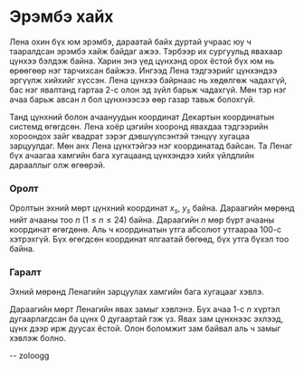 Эрэмбэ хайх
===========

Лена охин бүх юм эрэмбэ, дараатай байх дуртай учраас юу ч тааралдсан эрэмбэ хайж байдаг ажээ. Тэрбээр их сургуульд явахаар цүнхээ бэлдэж байна. Харин энэ үед цүнхэнд орох ёстой бүх юм нь өрөөгөөр нэг тарчихсан байжээ. Ингээд Лена тэдгээрийг цүнхэндээ эргүүлж хийхийг хүссэн. Лена цүнхээ байрнаас нь хөдөлгөж чадахгүй, бас нэг явалтанд гартаа 2-с олон эд зүйл барьж чадахгүй. Мөн тэр нэг ачаа барьж авсан л бол цүнхнээсээ өөр газар тавьж болохгүй.

Танд цүнхний болон ачаануудын координат Декартын координатын системд өгөгдсөн. Лена хоёр цэгийн хооронд явахдаа тэдгээрийн хороондох зайг квадрат зэрэг дэвшүүлсэнтэй тэнцүү хугацаа зарцуулдаг. Мөн анх Лена цүнхтэйгээ нэг координатад байсан. Та Ленаг бүх ачаагаа хамгийн бага хугацаанд цүнхэндээ хийх үйлдлийн дарааллыг олж өгөөрэй.

### Оролт

Оролтын эхний мөрт цүнхний координат $x_s$, $y_s$ байна. Дараагийн мөрөнд нийт ачааны тоо $n$ ($1 ≤ n ≤ 24$) байна. Дараагийн $n$ мөр бүрт ачааны координат өгөгдөнө. Аль ч координатын утга абсолют утгаараа $100$-с хэтрэхгүй. Бүх өгөгдсөн координат ялгаатай бөгөөд, бүх утга бүхэл тоо байна.

### Гаралт

Эхний мөрөнд Ленагийн зарцуулах хамгийн бага хугацааг хэвлэ. 

Дараагийн мөрт Ленагийн явах замыг хэвлэнэ. Бүх ачаа $1$-с $n$ хүртэл дугаарлагдсан ба цүнх $0$ дугаартай гэж үз. Явах зам цүнхнээс эхлээд, цүнх дээр ирж дуусах ёстой. Олон боломжит зам байвал аль ч замыг хэвлэж болно.

-- zoloogg
